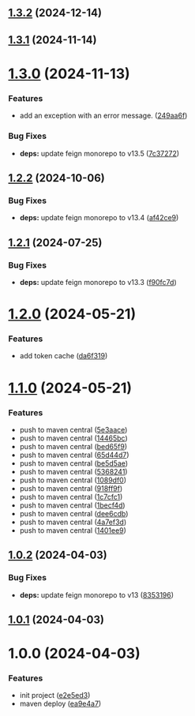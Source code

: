 ## [1.3.2](https://github.com/nicholasM95/vwgroup-connector/compare/v1.3.1...v1.3.2) (2024-12-14)

## [1.3.1](https://github.com/nicholasM95/vwgroup-connector/compare/v1.3.0...v1.3.1) (2024-11-14)

# [1.3.0](https://github.com/nicholasM95/vwgroup-connector/compare/v1.2.2...v1.3.0) (2024-11-13)


### Features

* add an exception with an error message. ([249aa6f](https://github.com/nicholasM95/vwgroup-connector/commit/249aa6fbf0331a62a4bb8ea57c38e0be74611258))


### Bug Fixes

* **deps:** update feign monorepo to v13.5 ([7c37272](https://github.com/nicholasM95/vwgroup-connector/commit/7c372725f0d8d185369acc9f42a837eafb37ea62))

## [1.2.2](https://github.com/nicholasM95/vwgroup-connector/compare/v1.2.1...v1.2.2) (2024-10-06)


### Bug Fixes

* **deps:** update feign monorepo to v13.4 ([af42ce9](https://github.com/nicholasM95/vwgroup-connector/commit/af42ce9d572f6a7f62ed08d49d25369ca9225903))

## [1.2.1](https://github.com/nicholasM95/vwgroup-connector/compare/v1.2.0...v1.2.1) (2024-07-25)


### Bug Fixes

* **deps:** update feign monorepo to v13.3 ([f90fc7d](https://github.com/nicholasM95/vwgroup-connector/commit/f90fc7dbce3be6c32f87a0a943deff1d0156bc53))

# [1.2.0](https://github.com/nicholasM95/vwgroup-connector/compare/v1.1.0...v1.2.0) (2024-05-21)


### Features

* add token cache ([da6f319](https://github.com/nicholasM95/vwgroup-connector/commit/da6f3190aeb6223c267d01e3201eb7a9d5bae903))

# [1.1.0](https://github.com/nicholasM95/vwgroup-connector/compare/v1.0.2...v1.1.0) (2024-05-21)


### Features

* push to maven central ([5e3aace](https://github.com/nicholasM95/vwgroup-connector/commit/5e3aace35705098549fc1ee9e2ce10f682e818cf))
* push to maven central ([14465bc](https://github.com/nicholasM95/vwgroup-connector/commit/14465bce8dcfa9b24ca28d2115281150df9e80ae))
* push to maven central ([bed65f9](https://github.com/nicholasM95/vwgroup-connector/commit/bed65f915ebad20698c10418aa353e7d7a7fe046))
* push to maven central ([65d44d7](https://github.com/nicholasM95/vwgroup-connector/commit/65d44d7982562efc7f19d7c02d09f8837c42ff97))
* push to maven central ([be5d5ae](https://github.com/nicholasM95/vwgroup-connector/commit/be5d5ae449fe65c964dac922adfd6d9dbb099d2a))
* push to maven central ([5368241](https://github.com/nicholasM95/vwgroup-connector/commit/5368241f5b48f4e4159be798e0947b146624964f))
* push to maven central ([1089df0](https://github.com/nicholasM95/vwgroup-connector/commit/1089df0d5d6338106faa965a1214f9d7c0c6cbf4))
* push to maven central ([918ff9f](https://github.com/nicholasM95/vwgroup-connector/commit/918ff9f773539dbf0f4b465528f4e2160e441392))
* push to maven central ([1c7cfc1](https://github.com/nicholasM95/vwgroup-connector/commit/1c7cfc11c57e8e3e0d1958af704f0abddb0cb369))
* push to maven central ([1becf4d](https://github.com/nicholasM95/vwgroup-connector/commit/1becf4d875dd7cd9cdbc309fcc63c91de8c0a105))
* push to maven central ([dee6cdb](https://github.com/nicholasM95/vwgroup-connector/commit/dee6cdb7fe2e264f7e514eee93cc7fce2998c95e))
* push to maven central ([4a7ef3d](https://github.com/nicholasM95/vwgroup-connector/commit/4a7ef3d590ae00a8414ff9623bb1d11a40bc9160))
* push to maven central ([1401ee9](https://github.com/nicholasM95/vwgroup-connector/commit/1401ee9240dafa9cf68b3852077e83af3f1603a1))

## [1.0.2](https://github.com/nicholasM95/vwgroup-connector/compare/v1.0.1...v1.0.2) (2024-04-03)


### Bug Fixes

* **deps:** update feign monorepo to v13 ([8353196](https://github.com/nicholasM95/vwgroup-connector/commit/83531966b56bfd5416386af9876695322bb087fb))

## [1.0.1](https://github.com/nicholasM95/vwgroup-connector/compare/v1.0.0...v1.0.1) (2024-04-03)

# 1.0.0 (2024-04-03)


### Features

* init project ([e2e5ed3](https://github.com/nicholasM95/vwgroup-connector/commit/e2e5ed378656504720bbb812b8e251197d1ef5d0))
* maven deploy ([ea9e4a7](https://github.com/nicholasM95/vwgroup-connector/commit/ea9e4a7f89934dd80e65ebdba8696781e6600602))
